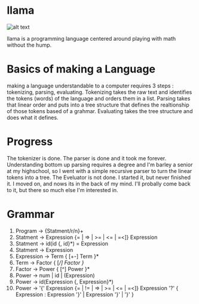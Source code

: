 # llama


![alt text](https://raw.githubusercontent.com/MasonJohnHawver42/llama/main/llama_logo.png)


llama is a programming language centered around playing with math without the hump.

# Basics of making a Language

making a language understandable to a computer requires 3 steps : tokenizing, parsing, evaluating. Tokenizing takes the raw text and identifies the tokens (words) of the language and orders them in a list. Parsing takes that linear order and puts into a tree structure that defines the realtionship of those tokens based of a grahmar. Evaluating takes the tree structure and does what it defines.  


# Progress

The tokenizer is done. The parser is done and it took me forever. Understanding bottom up parsing requires a degree and I'm barley a senior at my highschool, so I went with a simple recursive parser to turn the linear tokens into a tree. The Eveluator is not done. I started it, but never finished it. I moved on, and nows its in the back of my mind. I'll probally come back to it, but there so much else I'm interested in. 

# Grammar

1) Program -> {Statment/r/n}+
2) Statment -> Expression {= | => | >= | <= | =<]} Expression
3) Statment -> id(id {, id}*) = Expression
4) Statment -> Expression
5) Expression -> Term { [+-] Term }*
6) Term -> Factor { [*/] Factor }*
7) Factor -> Power { [^] Power }*
8) Power -> num | id | (Expression)
9) Power -> id(Expression {, Expression}*)
10) Power -> '{' Expression {= | != | => | >= | <= | =<]} Expression '?' { Expression : Expression '}' | Expression '}' | '}' }
